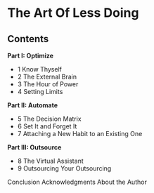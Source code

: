 # The Art Of Less Doing

## Contents
**Part I: Optimize**
- 1 Know Thyself
- 2 The External Brain
- 3 The Hour of Power
- 4 Setting Limits

**Part II: Automate**
- 5 The Decision Matrix
- 6 Set It and Forget It
- 7 Attaching a New Habit to an Existing One

**Part III: Outsource**
- 8 The Virtual Assistant
- 9 Outsourcing Your Outsourcing

Conclusion
Acknowledgments
About the Author